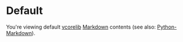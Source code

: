 # Default

You're viewing default [vcorelib](https://github.com/vkottler/vcorelib)
[Markdown](https://daringfireball.net/projects/markdown/) contents (see also:
[Python-Markdown](https://python-markdown.github.io/)).
